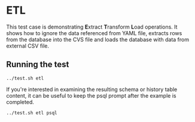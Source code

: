 # ETL

This test case is demonstrating **E**xtract **T**ransform **L**oad operations. It shows how to ignore the data referenced from YAML file, extracts rows from the database into the CVS file and loads the database with data from external CSV file.

## Running the test

```shell
../test.sh etl
```

If you're interested in examining the resulting schema or history table content, it can be useful to keep the psql prompt after the example is completed.

```shell
../test.sh etl psql
```
